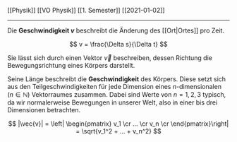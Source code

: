 [[Physik]] [[VO Physik]] [[1. Semester]] [[2021-01-02]]

---

Die **Geschwindigkeit $v$** beschreibt die Änderung des [[Ort|Ortes]] pro Zeit.

$$
v = \frac{\Delta s}{\Delta t}
$$

Sie lässt sich durch einen Vektor $\vec{v}$ beschreiben, dessen Richtung die Bewegungsrichtung eines Körpers darstellt.

Seine Länge beschreibt die **Geschwindigkeit** des Körpers. Diese setzt sich aus den Teilgeschwindigkeiten für jede Dimension eines $n$-dimensionalen ($n \in \mathbb N$) Vektorraumes zusammen. Dabei sind Werte von $n = {1,2,3}$ typisch, da wir normalerweise Bewegungen in unserer Welt, also in einer bis drei Dimensionen betrachten.

$$
|\vec{v}| = \left|
\begin{pmatrix}
v_1 \cr
... \cr
v_n \cr
\end{pmatrix}\right|
= \sqrt{v_1^2 + ... + v_n^2}
$$